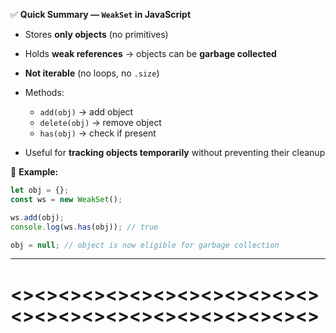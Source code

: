 ✅ **Quick Summary — `WeakSet` in JavaScript**

* Stores **only objects** (no primitives)
* Holds **weak references** → objects can be **garbage collected**
* **Not iterable** (no loops, no `.size`)
* Methods:

  * `add(obj)` → add object
  * `delete(obj)` → remove object
  * `has(obj)` → check if present
* Useful for **tracking objects temporarily** without preventing their cleanup

📝 **Example:**

```js
let obj = {};
const ws = new WeakSet();

ws.add(obj);
console.log(ws.has(obj)); // true

obj = null; // object is now eligible for garbage collection
```

---
# <><><><><><><><><><><><><><><><><><><><><><><><><><>

